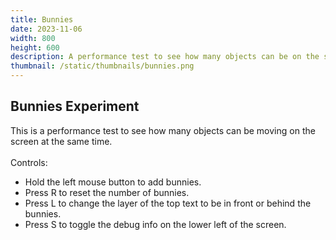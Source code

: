 ```yaml
---
title: Bunnies
date: 2023-11-06
width: 800
height: 600
description: A performance test to see how many objects can be on the screen.
thumbnail: /static/thumbnails/bunnies.png
---
```


## Bunnies Experiment

This is a performance test to see how many objects can be moving on the screen at the same time.  
<br>
Controls:
- Hold the left mouse button to add bunnies.
- Press R to reset the number of bunnies.
- Press L to change the layer of the top text to be in front or behind the bunnies.
- Press S to toggle the debug info on the lower left of the screen.